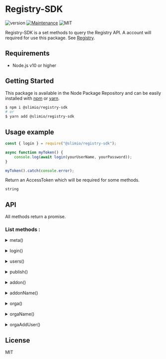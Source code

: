 # Registry-SDK
![version](https://img.shields.io/badge/version-0.1.0-blue.svg)
[![Maintenance](https://img.shields.io/badge/Maintained%3F-yes-green.svg)](https://github.com/SlimIO/is/commit-activity)
![MIT](https://img.shields.io/github/license/mashape/apistatus.svg)

Registry-SDK is a set methods to query the Registry API. A account will required for use this package. See [Registry](https://github.com/SlimIO/Registry).

## Requirements
- Node.js v10 or higher

## Getting Started

This package is available in the Node Package Repository and can be easily installed with [npm](https://docs.npmjs.com/getting-started/what-is-npm) or [yarn](https://yarnpkg.com).

```bash
$ npm i @slimio/registry-sdk
# or
$ yarn add @slimio/registry-sdk
```

## Usage example
```js
const { login } = require("@slimio/registry-sdk");

async function myToken() {
    console.log(await login(yourUserName, yourPassword));
}

myToken().catch(console.error);
```
Return an AccessToken which will be required for some methods.
```js
string
```

## API
All methods return a promise.

### List methods :

<details><summary>meta()</summary>

Service metadata.

Do this :
```js
const { meta } = require("@slimio/registry-sdk");

meta().then(console.log).catch(console.error);
```

Return :

```js
{
    uptime: number
}
```

</details>

<br />

<details><summary>login()</summary>

Authenticate a user and get an AccessToken.

Do this :
```js
const { login } = require("@slimio/registry-sdk");

login("yourUsername", "yourPassword")
    .then(console.log)
    .catch(console.error);
```

Return :

```js
string
```

</details>

<br />

<details><summary>users()</summary>

Create a new user.

Do this :
```js
const { users } = require("@slimio/registry-sdk");

users("newUsername", "newPassword")
    .then(console.log)
    .catch(console.error);
```

Return :

```js
{
    userId: 1
}
```

</details>

<br />

<details><summary>publish()</summary>

Do this :
```js
const { login, publish } = require("@slimio/registry-sdk");

async function main() {
    const token = await login("yourUsername", "yourPassword");
    const elems = {
        name: "AddonName",
        description: "AddonDescription",
        version: "Semver",
        git: "GitURL",
        organisation: "Organisation"
    };

    publish(elems, token.access_token);
}

main().then(console.log).catch(console.error);


```

Return :

```js
{
    addonId: number
}
```

</details>

<br />

<details><summary>addon()</summary>

Do this :
```js

```

Return :

```js

```

</details>

<br />

<details><summary>addonName()</summary>

Do this :
```js

```

Return :

```js

```

</details>

<br />

<details><summary>orga()</summary>

Do this :
```js

```

Return :

```js

```

</details>

<br />

<details><summary>orgaName()</summary>

Do this :
```js

```

Return :

```js

```

</details>

<br />

<details><summary>orgaAddUser()</summary>

Do this :
```js

```

Return :

```js

```

</details>

## License
MIT
